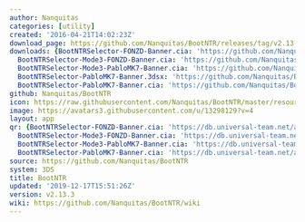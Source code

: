 ```yaml
---
author: Nanquitas
categories: [utility]
created: '2016-04-21T14:02:23Z'
download_page: https://github.com/Nanquitas/BootNTR/releases/tag/v2.13.3
downloads: {BootNTRSelector-FONZD-Banner.cia: 'https://github.com/Nanquitas/BootNTR/releases/download/v2.13.3/BootNTRSelector-FONZD-Banner.cia',
  BootNTRSelector-Mode3-FONZD-Banner.cia: 'https://github.com/Nanquitas/BootNTR/releases/download/v2.13.3/BootNTRSelector-Mode3-FONZD-Banner.cia',
  BootNTRSelector-Mode3-PabloMK7-Banner.cia: 'https://github.com/Nanquitas/BootNTR/releases/download/v2.13.3/BootNTRSelector-Mode3-PabloMK7-Banner.cia',
  BootNTRSelector-PabloMK7-Banner.3dsx: 'https://github.com/Nanquitas/BootNTR/releases/download/v2.13.3/BootNTRSelector-PabloMK7-Banner.3dsx',
  BootNTRSelector-PabloMK7-Banner.cia: 'https://github.com/Nanquitas/BootNTR/releases/download/v2.13.3/BootNTRSelector-PabloMK7-Banner.cia'}
github: Nanquitas/BootNTR
icon: https://raw.githubusercontent.com/Nanquitas/BootNTR/master/resources/icon.png
image: https://avatars3.githubusercontent.com/u/13298129?v=4
layout: app
qr: {BootNTRSelector-FONZD-Banner.cia: 'https://db.universal-team.net/assets/images/qr/bootntrselector-fonzd-banner.cia.png',
  BootNTRSelector-Mode3-FONZD-Banner.cia: 'https://db.universal-team.net/assets/images/qr/bootntrselector-mode3-fonzd-banner.cia.png',
  BootNTRSelector-Mode3-PabloMK7-Banner.cia: 'https://db.universal-team.net/assets/images/qr/bootntrselector-mode3-pablomk7-banner.cia.png',
  BootNTRSelector-PabloMK7-Banner.cia: 'https://db.universal-team.net/assets/images/qr/bootntrselector-pablomk7-banner.cia.png'}
source: https://github.com/Nanquitas/BootNTR
system: 3DS
title: BootNTR
updated: '2019-12-17T15:51:26Z'
version: v2.13.3
wiki: https://github.com/Nanquitas/BootNTR/wiki
---
```

